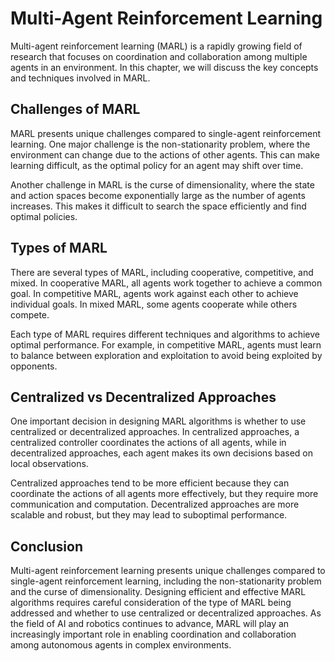 Multi-Agent Reinforcement Learning
====================================================================================

Multi-agent reinforcement learning (MARL) is a rapidly growing field of research that focuses on coordination and collaboration among multiple agents in an environment. In this chapter, we will discuss the key concepts and techniques involved in MARL.

Challenges of MARL
------------------

MARL presents unique challenges compared to single-agent reinforcement learning. One major challenge is the non-stationarity problem, where the environment can change due to the actions of other agents. This can make learning difficult, as the optimal policy for an agent may shift over time.

Another challenge in MARL is the curse of dimensionality, where the state and action spaces become exponentially large as the number of agents increases. This makes it difficult to search the space efficiently and find optimal policies.

Types of MARL
-------------

There are several types of MARL, including cooperative, competitive, and mixed. In cooperative MARL, all agents work together to achieve a common goal. In competitive MARL, agents work against each other to achieve individual goals. In mixed MARL, some agents cooperate while others compete.

Each type of MARL requires different techniques and algorithms to achieve optimal performance. For example, in competitive MARL, agents must learn to balance between exploration and exploitation to avoid being exploited by opponents.

Centralized vs Decentralized Approaches
---------------------------------------

One important decision in designing MARL algorithms is whether to use centralized or decentralized approaches. In centralized approaches, a centralized controller coordinates the actions of all agents, while in decentralized approaches, each agent makes its own decisions based on local observations.

Centralized approaches tend to be more efficient because they can coordinate the actions of all agents more effectively, but they require more communication and computation. Decentralized approaches are more scalable and robust, but they may lead to suboptimal performance.

Conclusion
----------

Multi-agent reinforcement learning presents unique challenges compared to single-agent reinforcement learning, including the non-stationarity problem and the curse of dimensionality. Designing efficient and effective MARL algorithms requires careful consideration of the type of MARL being addressed and whether to use centralized or decentralized approaches. As the field of AI and robotics continues to advance, MARL will play an increasingly important role in enabling coordination and collaboration among autonomous agents in complex environments.
